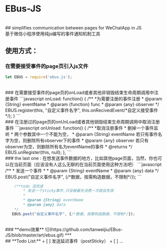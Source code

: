 # EBus-JS
 <br>
## simplifies communication between pages for WeChatApp in JS <br>基于微信小程序使用纯js编写的事件通知机制工具

 <br>

## **使用方式：**



### 在需要接受事件的page页引入js文件
```javascript 
let EBUS = require('ebus.js');
```

 <br>
### 在需要接受事件的page页的onLoad或者其他非销毁结束生命周期调用中注册事件
```javascript  
   onLoad: function() {
        /**
            *为需要注册的事件注册  
            * @param {String} eventName
            * @param {function} func
            * @param {any} observer
        */
        EBUS.register(this, "自定义事件名字", this.onRecivedEvent/*自定义接受事件*/);
   }
```

 <br>
### 在注册过的page页的onUnLoad或者其他销毁结束生命周期调用中取消注册事件
```javascript  
 onUnload: function() {
     /**
        *取消注册事件  
        * 删掉一个事件监听
        * 两个参数其中一个不能为空，
        * @param {String} eventName 若只有事件名字为空，则删除所有observer下的事件
        * @param {any} observer 若只有observer为空，则删除所有名为eventName的事件
        * @returns
    */
    EBUS.unRegister(this, null);
  },
```

 <br>
### the last one : 在想发送事件数据的地方，比如其他page页面，当然，你也可以在当前页面（应该没有人这么无聊的在当前页面使用这种方法吧）
```javascript 
    /**
        * 发送一个事件
        * 
        * @param {String} eventName
        * @param {any} data
    */
   EBUS.post("自定义事件名字", {/*数据，按需构造数据，不限制*/});
```

```javascript 
    /**todo 没完成 
        * 发送一个sticky事件,只会被最先消费一次就会失效
        * 
        * @param {String} eventName
        * @param {any} data
    */
   EBUS.post("自定义事件名字", {/*数据，按需构造数据，不限制*/});
```

 <br>
### **demo效果**
 ![](https://github.com/tanweijiu/EBus-JS/blob/master/art/ebus.gif)
***

 <br>
## **Todo List:**
 + [ ] 发送延迟事件（postSticky）
 + [ ] ...
 
 




